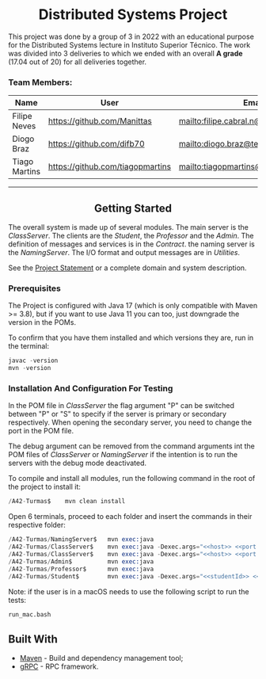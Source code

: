 <h1 align="center">Distributed Systems Project</h1>

This project was done by a group of 3 in 2022 with an educational purpose for the Distributed Systems lecture in Instituto Superior Técnico. The work was divided into 3 deliveries to which we ended with an overall **A grade** (17.04 out of 20) for all deliveries together.

### Team Members:


| Name          | User                               | Email                                       |
|---------------|------------------------------------|---------------------------------------------|
| Filipe Neves  | <https://github.com/Manittas>      | <mailto:filipe.cabral.n@tecnico.ulisboa.pt> |
| Diogo Braz    | <https://github.com/difb70>        | <mailto:diogo.braz@tecnico.ulisboa.pt>      |
| Tiago Martins | <https://github.com/tiagopmartins> | <mailto:tiagopmartins@tecnico.ulisboa.pt>   |

--------------------------------


<h2 align="center">Getting Started</h2>

The overall system is made up of several modules. The main server is the _ClassServer_. The clients are the _Student_,
the _Professor_ and the _Admin_. The definition of messages and services is in the _Contract_. the naming server 
is the _NamingServer_. The I/O format and output messages are in _Utilities_.

See the [Project Statement](https://github.com/tecnico-distsys/Turmas) or a complete domain and system description.

### Prerequisites

The Project is configured with Java 17 (which is only compatible with Maven >= 3.8), but if you want to use Java 11 you
can too, just downgrade the version in the POMs.

To confirm that you have them installed and which versions they are, run in the terminal:

```s
javac -version
mvn -version
```

### Installation And Configuration For Testing

In the POM file in _ClassServer_ the flag argument "P" can be switched between "P" or "S" to specify if the server is primary or secondary respectively. When opening the secondary server, you need to change the port in the POM file.

The debug argument can be removed from the command arguments int the POM files of _ClassServer_ or _NamingServer_ if the intention is to run the servers with the debug mode deactivated.

To compile and install all modules, run the following command in the root of the project to install it:

```s
/A42-Turmas$    mvn clean install
```

Open 6 terminals, proceed to each folder and insert the commands in their respective folder:

```s
/A42-Turmas/NamingServer$   mvn exec:java
/A42-Turmas/ClassServer$    mvn exec:java -Dexec.args="<<host>> <<port for server P>> P <<debug flag if wanted>>"
/A42-Turmas/ClassServer$    mvn exec:java -Dexec.args="<<host>> <<port for server S>> S <<debug flag if wanted>>"
/A42-Turmas/Admin$          mvn exec:java
/A42-Turmas/Professor$      mvn exec:java    
/A42-Turmas/Student$        mvn exec:java -Dexec.args="<<studentId>> <<studentName>>"
```

Note: if the user is in a macOS needs to use the following script to run the tests:

```s
run_mac.bash
```

## Built With

* [Maven](https://maven.apache.org/) - Build and dependency management tool;
* [gRPC](https://grpc.io/) - RPC framework.
